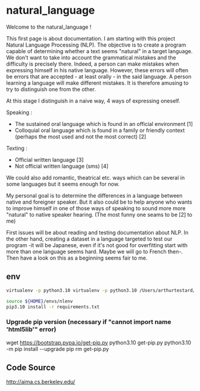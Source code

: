 # natural_language

Welcome to the natural_language !

This first page is about documentation. I am starting with this project Natural Language Processing (NLP). The objective is to create a program capable of determining whether a text seems "natural" in a target language. We don't want to take into account the grammatical mistakes and the difficulty is precisely there. Indeed, a person can make mistakes when expressing himself in his native language. However, these errors will often be errors that are accepted - at least orally - in the said language. A person learning a language will make different mistakes. It is therefore amusing to try to distinguish one from the other.

At this stage I distinguish in a naive way, 4 ways of expressing oneself.

Speaking :

- The sustained oral language which is found in an official environment [1]
- Colloquial oral language which is found in a family or friendly context (perhaps the most used and not the most correct) [2]

Texting :

- Official written language [3]
- Not official written language (sms) [4]

We could also add romantic, theatrical etc. ways which can be several in some languages but it seems enough for now.

My personal goal is to determine the differences in a language between native and foreigner speaker. But it also could be to help anyone who wants to improve himself in one of those ways of speaking to sound more more "natural" to native speaker hearing. (The most funny one seams to be [2] to me)

First issues will be about reading and testing documentation about NLP. In the other hand, creating a dataset in a language targeted to test our program -it will be Japanese, even if it's not good for overfitting start with more than one language seems hard. Maybe we will go to French then-. Then have a look on this as a beginning seems fair to me.

## env

```bash
virtualenv -p python3.10 virtualenv -p python3.10 /Users/arthurtestard/envs/nlenv
````
```bash
source ${HOME}/envs/nlenv
pip3.10 install -r requirements.txt
```

### Upgrade pip version (necessary if "cannot import name 'html5lib'" error)
wget https://bootstrap.pypa.io/get-pip.py
python3.10 get-pip.py
python3.10 -m pip install --upgrade pip
rm get-pip.py

## Code Source 

http://aima.cs.berkeley.edu/
